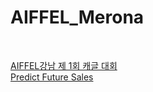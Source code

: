 # AIFFEL_Merona

<br>

[AIFFEL강남 제 1회 캐글 대회](https://www.notion.so/AIFFEL-1-68c292c4297945518d9f641f1002a4bc)  
[Predict Future Sales](https://www.kaggle.com/c/competitive-data-science-predict-future-sales/overview)

